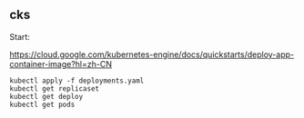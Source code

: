 ## cks

Start:

https://cloud.google.com/kubernetes-engine/docs/quickstarts/deploy-app-container-image?hl=zh-CN


```
kubectl apply -f deployments.yaml  
kubectl get replicaset 
kubectl get deploy 
kubectl get pods 
```
